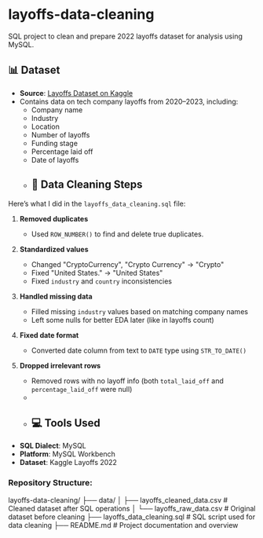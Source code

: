 # layoffs-data-cleaning
SQL project to clean and prepare 2022 layoffs dataset for analysis using MySQL.
## 📊 Dataset
- **Source**: [Layoffs Dataset on Kaggle](https://www.kaggle.com/datasets/swaptr/layoffs-2022)
- Contains data on tech company layoffs from 2020–2023, including:
  - Company name
  - Industry
  - Location
  - Number of layoffs
  - Funding stage
  - Percentage laid off
  - Date of layoffs
  - ## 🧹 Data Cleaning Steps

Here’s what I did in the `layoffs_data_cleaning.sql` file:

1. **Removed duplicates**
   - Used `ROW_NUMBER()` to find and delete true duplicates.

2. **Standardized values**
   - Changed "CryptoCurrency", "Crypto Currency" → "Crypto"
   - Fixed "United States." → "United States"
   - Fixed `industry` and `country` inconsistencies

3. **Handled missing data**
   - Filled missing `industry` values based on matching company names
   - Left some nulls for better EDA later (like in layoffs count)

4. **Fixed date format**
   - Converted date column from text to `DATE` type using `STR_TO_DATE()`

5. **Dropped irrelevant rows**
   - Removed rows with no layoff info (both `total_laid_off` and `percentage_laid_off` were null)
   - 
   - ## 💻 Tools Used
- **SQL Dialect**: MySQL
- **Platform**: MySQL Workbench
- **Dataset**: Kaggle Layoffs 2022

### Repository Structure:
layoffs-data-cleaning/
├── data/
│   ├── layoffs_cleaned_data.csv    # Cleaned dataset after SQL operations
│   └── layoffs_raw_data.csv       # Original dataset before cleaning
├── layoffs_data_cleaning.sql      # SQL script used for data cleaning
├── README.md                      # Project documentation and overview
